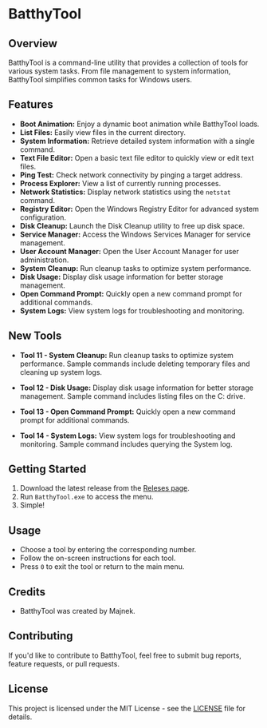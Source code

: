 # BatthyTool

## Overview

BatthyTool is a command-line utility that provides a collection of tools for various system tasks. From file management to system information, BatthyTool simplifies common tasks for Windows users.

## Features

- **Boot Animation:** Enjoy a dynamic boot animation while BatthyTool loads.
- **List Files:** Easily view files in the current directory.
- **System Information:** Retrieve detailed system information with a single command.
- **Text File Editor:** Open a basic text file editor to quickly view or edit text files.
- **Ping Test:** Check network connectivity by pinging a target address.
- **Process Explorer:** View a list of currently running processes.
- **Network Statistics:** Display network statistics using the `netstat` command.
- **Registry Editor:** Open the Windows Registry Editor for advanced system configuration.
- **Disk Cleanup:** Launch the Disk Cleanup utility to free up disk space.
- **Service Manager:** Access the Windows Services Manager for service management.
- **User Account Manager:** Open the User Account Manager for user administration.
- **System Cleanup:** Run cleanup tasks to optimize system performance.
- **Disk Usage:** Display disk usage information for better storage management.
- **Open Command Prompt:** Quickly open a new command prompt for additional commands.
- **System Logs:** View system logs for troubleshooting and monitoring.

## New Tools

- **Tool 11 - System Cleanup:** Run cleanup tasks to optimize system performance. Sample commands include deleting temporary files and cleaning up system logs.

- **Tool 12 - Disk Usage:** Display disk usage information for better storage management. Sample command includes listing files on the C: drive.

- **Tool 13 - Open Command Prompt:** Quickly open a new command prompt for additional commands.

- **Tool 14 - System Logs:** View system logs for troubleshooting and monitoring. Sample command includes querying the System log.


## Getting Started

1. Download the latest release from the [Releses page](https://github.com/Majnek/BatthyTool/releases).
2. Run `BatthyTool.exe` to access the menu.
3. Simple!

## Usage

- Choose a tool by entering the corresponding number.
- Follow the on-screen instructions for each tool.
- Press `0` to exit the tool or return to the main menu.

## Credits

- BatthyTool was created by Majnek.

## Contributing

If you'd like to contribute to BatthyTool, feel free to submit bug reports, feature requests, or pull requests.
## License

This project is licensed under the MIT License - see the [LICENSE](https://raw.githubusercontent.com/Majnek/BatthyTool/main/License) file for details.


